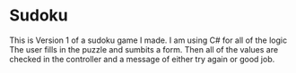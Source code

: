 # Sudoku

This is Version 1 of a sudoku game I made.
I am using C# for all of the logic
The user fills in the puzzle and sumbits a form.
Then all of the values are checked in the controller and a message of either try again or good job. 
